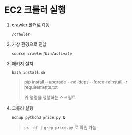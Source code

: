 # EC2 크롤러 실행



1. crawler 폴더로 이동

   `/crawler`

2. 가상 환경으로 진입

   `source crawler/bin/activate`

3. 패키지 설치

   `bash install.sh`

   > pip install --upgrade --no-deps --force-reinstall -r requirements.txt
   >
   > 위 명령을 실행하는 스크립트

4. 크롤러 실행

   `nohup python3 price.py &`

   > `ps -ef | grep price.py` 로 확인 가능 
